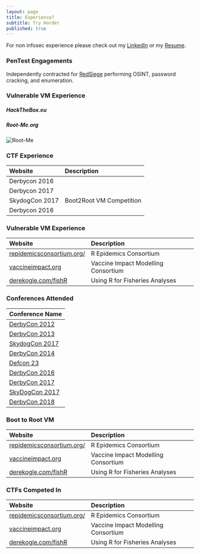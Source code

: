 ```yaml
---
layout: page
title: Experience?
subtitle: Try Harder
published: true
---
```


For non infosec experience please check out my [LinkedIn](https://www.linkedin.com/in/jasonmdowney/) or my [Resume](https://jasonhacks.github.io/files/JasonDowneyResume.pdf).

### PenTest Engagements

Independently contracted for [RedSiege](https://www.redsiege.com/) performing OSINT, password cracking, and enumeration.  


### Vulnerable VM Experience

##### HackTheBox.eu
<script src="https://www.hackthebox.eu/badge/60006"></script>

##### Root-Me.org
![Root-Me](https://jasonhacks.github.io/files/rootme.png)

### CTF Experience

| Website | Description |
| :------ |:----------- |
| Derbycon 2016 |  |
| Derbycon 2017 |  |
| SkydogCon 2017 | Boot2Root VM Competition |
| Derbycon 2016 |  |

<script src="https://www.hackthebox.eu/badge/60006"></script>

### Vulnerable VM Experience

| Website | Description |
| :------ |:----------- |
| [repidemicsconsortium.org/](http://www.repidemicsconsortium.org/) | R Epidemics Consortium |
| [vaccineimpact.org](https://www.vaccineimpact.org/) | Vaccine Impact Modelling Consortium |
| [derekogle.com/fishR](http://derekogle.com/fishR/) | Using R for Fisheries Analyses |

### Conferences Attended

| Conference Name | 
| :------ |
| [DerbyCon 2012](https://www.derbycon.com/) |
| [DerbyCon 2013](https://www.derbycon.com/) |
| [SkydogCon 2017](https://www.skydogcon.com/) |
| [DerbyCon 2014](https://www.derbycon.com/) |
| [Defcon 23](https://www.defcon.com/) |
| [DerbyCon 2016](https://www.derbycon.com/) 
| [DerbyCon 2017](https://www.derbycon.com/) | 
| [SkyDogCon 2017](https://www.skydogcon.com/) | 
| [DerbyCon 2018](https://www.derbycon.com/) | 


### Boot to Root VM

| Website | Description |
| :------ |:----------- |
| [repidemicsconsortium.org/](http://www.repidemicsconsortium.org/) | R Epidemics Consortium |
| [vaccineimpact.org](https://www.vaccineimpact.org/) | Vaccine Impact Modelling Consortium |
| [derekogle.com/fishR](http://derekogle.com/fishR/) | Using R for Fisheries Analyses |


### CTFs Competed In

| Website | Description |
| :------ |:----------- |
| [repidemicsconsortium.org/](http://www.repidemicsconsortium.org/) | R Epidemics Consortium |
| [vaccineimpact.org](https://www.vaccineimpact.org/) | Vaccine Impact Modelling Consortium |
| [derekogle.com/fishR](http://derekogle.com/fishR/) | Using R for Fisheries Analyses |

